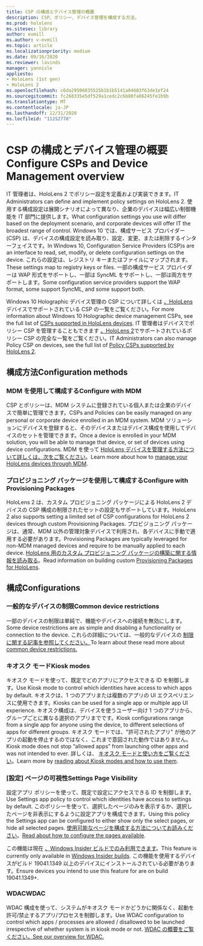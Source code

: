 ```yaml
---
title: CSP の構成とデバイス管理の概要
description: CSP、ポリシー、デバイス管理を構成する方法。
ms.prod: hololens
ms.sitesec: library
author: evmill
ms.author: v-evmill
ms.topic: article
ms.localizationpriority: medium
ms.date: 09/16/2020
ms.reviewer: lavinds
manager: yannisle
appliesto:
- HoloLens (1st gen)
- HoloLens 2
ms.openlocfilehash: c6da29506035525b1b1b5141a04603f63de1ef24
ms.sourcegitcommit: fc268335e5df529a1cedc2c6b88fa86245fe1b9b
ms.translationtype: MT
ms.contentlocale: ja-JP
ms.lasthandoff: 12/31/2020
ms.locfileid: "11252778"
---
```

# <span data-ttu-id="239b7-103">CSP の構成とデバイス管理の概要</span><span class="sxs-lookup"><span data-stu-id="239b7-103">Configure CSPs and Device Management overview</span></span>

<span data-ttu-id="239b7-104">IT 管理者は、HoloLens 2 でポリシー設定を定義および実装できます。</span><span class="sxs-lookup"><span data-stu-id="239b7-104">IT Administrators can define and implement policy settings on HoloLens 2.</span></span> <span data-ttu-id="239b7-105">使用する構成設定は展開シナリオによって異なり、企業のデバイスは幅広い制御機能を IT 部門に提供します。</span><span class="sxs-lookup"><span data-stu-id="239b7-105">What configuration settings you use will differ based on the deployment scenario, and corporate devices will offer IT the broadest range of control.</span></span> <span data-ttu-id="239b7-106">Windows 10 では、構成サービス プロバイダー (CSP) は、デバイスの構成設定を読み取り、設定、変更、または削除するインターフェイスです。</span><span class="sxs-lookup"><span data-stu-id="239b7-106">In Windows 10, Configuration Service Providers (CSP)s are an interface to read, set, modify, or delete configuration settings on the device.</span></span> <span data-ttu-id="239b7-107">これらの設定は、レジストリ キーまたはファイルにマップされます。</span><span class="sxs-lookup"><span data-stu-id="239b7-107">These settings map to registry keys or files.</span></span> <span data-ttu-id="239b7-108">一部の構成サービス プロバイダーは WAP 形式をサポートし、一部は SyncML をサポートし、一部は両方をサポートします。</span><span class="sxs-lookup"><span data-stu-id="239b7-108">Some configuration service providers support the WAP format, some support SyncML, and some support both.</span></span>

<span data-ttu-id="239b7-109">Windows 10 Holographic デバイス管理の CSP について詳しくは [、HoloLens](https://docs.microsoft.com/windows/client-management/mdm/configuration-service-provider-reference#hololens)デバイスでサポートされている CSP の一覧をご覧ください。</span><span class="sxs-lookup"><span data-stu-id="239b7-109">For more information about Windows 10 Holographic device management CSPs, see the full list of [CSPs supported in HoloLens devices](https://docs.microsoft.com/windows/client-management/mdm/configuration-service-provider-reference#hololens).</span></span>
<span data-ttu-id="239b7-110">IT 管理者はデバイスでポリシー CSP を管理することもできます [。HoloLens 2](https://docs.microsoft.com/windows/client-management/mdm/policy-csps-supported-by-hololens2)でサポートされているポリシー CSP の完全な一覧をご覧ください。</span><span class="sxs-lookup"><span data-stu-id="239b7-110">IT Administrators can also manage Policy CSP on devices, see the full list of [Policy CSPs supported by HoloLens 2](https://docs.microsoft.com/windows/client-management/mdm/policy-csps-supported-by-hololens2).</span></span>

## <span data-ttu-id="239b7-111">構成方法</span><span class="sxs-lookup"><span data-stu-id="239b7-111">Configuration methods</span></span>

### <span data-ttu-id="239b7-112">MDM を使用して構成する</span><span class="sxs-lookup"><span data-stu-id="239b7-112">Configure with MDM</span></span>

<span data-ttu-id="239b7-113">CSP とポリシーは、MDM システムに登録されている個人または企業のデバイスで簡単に管理できます。</span><span class="sxs-lookup"><span data-stu-id="239b7-113">CSPs and Policies can be easily managed on any personal or corporate device enrolled in an MDM system.</span></span> <span data-ttu-id="239b7-114">MDM ソリューションにデバイスを登録すると、そのデバイスまたはデバイス構成を使用してデバイスのセットを管理できます。</span><span class="sxs-lookup"><span data-stu-id="239b7-114">Once a device is enrolled in your MDM solution, you will be able to manage that device, or set of devices using device configurations.</span></span> <span data-ttu-id="239b7-115">MDM を使って [HoloLens デバイスを管理する方法について詳しくは、次をご覧ください](hololens-mdm-configure.md)。</span><span class="sxs-lookup"><span data-stu-id="239b7-115">Learn more about how to [manage your HoloLens devices through MDM](hololens-mdm-configure.md).</span></span>

### <span data-ttu-id="239b7-116">プロビジョニング パッケージを使用して構成する</span><span class="sxs-lookup"><span data-stu-id="239b7-116">Configure with Provisioning Packages</span></span>

<span data-ttu-id="239b7-117">HoloLens 2 は、カスタム プロビジョニング パッケージによる HoloLens 2 デバイスの CSP 構成の制限されたセットの設定もサポートしています。</span><span class="sxs-lookup"><span data-stu-id="239b7-117">HoloLens 2 also supports setting a limited set of CSP configurations for HoloLens 2 devices through custom Provisioning Packages.</span></span> <span data-ttu-id="239b7-118">プロビジョニング パッケージは、通常、MDM 以外の管理対象デバイスで利用され、各デバイスに手動で適用する必要があります。</span><span class="sxs-lookup"><span data-stu-id="239b7-118">Provisioning Packages are typically leveraged for non-MDM managed devices and require to be manually applied to each device.</span></span> <span data-ttu-id="239b7-119">[HoloLens 用のカスタム プロビジョニング パッケージの構築に関する情報を読み取る](https://docs.microsoft.com/hololens/hololens-provisioning)。</span><span class="sxs-lookup"><span data-stu-id="239b7-119">Read information on building custom [Provisioning Packages for HoloLens](https://docs.microsoft.com/hololens/hololens-provisioning).</span></span>

## <span data-ttu-id="239b7-120">構成</span><span class="sxs-lookup"><span data-stu-id="239b7-120">Configurations</span></span>

### <span data-ttu-id="239b7-121">一般的なデバイスの制限</span><span class="sxs-lookup"><span data-stu-id="239b7-121">Common device restrictions</span></span>

<span data-ttu-id="239b7-122">一部のデバイスの制限は単純で、機能やデバイスへの接続を無効にします。</span><span class="sxs-lookup"><span data-stu-id="239b7-122">Some device restrictions are as simple and disabling a functionality or connection to the device.</span></span> <span data-ttu-id="239b7-123">これらの詳細については、一般的なデバイスの [制限に関する記事を参照してください。](hololens-common-device-restrictions.md)</span><span class="sxs-lookup"><span data-stu-id="239b7-123">To learn about these read more about [common device restrictions.](hololens-common-device-restrictions.md)</span></span>

### <span data-ttu-id="239b7-124">キオスク モード</span><span class="sxs-lookup"><span data-stu-id="239b7-124">Kiosk modes</span></span>

<span data-ttu-id="239b7-125">キオスク モードを使って、既定でどのアプリにアクセスできる ID を制御します。</span><span class="sxs-lookup"><span data-stu-id="239b7-125">Use Kiosk mode to control which identities have access to which apps by default.</span></span> <span data-ttu-id="239b7-126">キオスクは、1 つのアプリまたは複数のアプリの UI エクスペリエンスに使用できます。</span><span class="sxs-lookup"><span data-stu-id="239b7-126">Kiosks can be used for a single app or multiple app UI experience.</span></span> <span data-ttu-id="239b7-127">キオスク構成は、デバイスを使うユーザー向け 1 つのアプリから、グループごとに異なる選択のアプリまでです。</span><span class="sxs-lookup"><span data-stu-id="239b7-127">Kiosk configurations range from a single app for anyone using the device, to different selections of apps for different groups.</span></span> <span data-ttu-id="239b7-128">キオスク モードでは、"許可されたアプリ" が他のアプリの起動を停止するのではなく、これまで意図された動作ではありません。</span><span class="sxs-lookup"><span data-stu-id="239b7-128">Kiosk mode does not stop “allowed apps” from launching other apps and was not intended to ever.</span></span> <span data-ttu-id="239b7-129">詳しくは、 [キオスク モードと使い方をご覧ください](hololens-kiosk.md)。</span><span class="sxs-lookup"><span data-stu-id="239b7-129">Learn more by [reading about Kiosk modes and how to use them](hololens-kiosk.md).</span></span>

### <span data-ttu-id="239b7-130">[設定] ページの可視性</span><span class="sxs-lookup"><span data-stu-id="239b7-130">Settings Page Visibility</span></span>

<span data-ttu-id="239b7-131">設定アプリ ポリシーを使って、既定で設定にアクセスできる ID を制御します。</span><span class="sxs-lookup"><span data-stu-id="239b7-131">Use Settings app policy to control which identities have access to settings by default.</span></span> <span data-ttu-id="239b7-132">このポリシーを使って、選択したページのみを表示するか、選択したページを非表示にするように設定アプリを構成できます。</span><span class="sxs-lookup"><span data-stu-id="239b7-132">Using this policy the Settings app can be configured to either show only the select pages, or hide all selected pages.</span></span> <span data-ttu-id="239b7-133">[使用可能なページを構成する方法についてお読みください](settings-uri-list.md)。</span><span class="sxs-lookup"><span data-stu-id="239b7-133">[Read about how to configure the pages available](settings-uri-list.md).</span></span>

<span data-ttu-id="239b7-134">この機能は現在 [、Windows Insider ビルドでのみ利用できます](hololens-insider.md)。</span><span class="sxs-lookup"><span data-stu-id="239b7-134">This feature is currently only available in [Windows Insider builds](hololens-insider.md).</span></span> <span data-ttu-id="239b7-135">この機能を使用するデバイスがビルド 19041.1349 以上のデバイスにインストールされている必要があります。</span><span class="sxs-lookup"><span data-stu-id="239b7-135">Ensure devices you intend to use this feature for are on build 19041.1349+.</span></span>

### <span data-ttu-id="239b7-136">WDAC</span><span class="sxs-lookup"><span data-stu-id="239b7-136">WDAC</span></span>

<span data-ttu-id="239b7-137">WDAC 構成を使って、システムがキオスク モードかどうかに関係なく、起動を許可/禁止するアプリ/プロセスを制御します。</span><span class="sxs-lookup"><span data-stu-id="239b7-137">Use WDAC configuration to control which apps / processes are allowed / disallowed to be launched irrespective of whether system is in kiosk mode or not.</span></span>
[<span data-ttu-id="239b7-138">WDAC の概要をご覧ください。</span><span class="sxs-lookup"><span data-stu-id="239b7-138">See our overview for WDAC.</span></span>](windows-defender-application-control-wdac.md)
